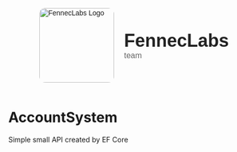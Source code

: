 <div style="display: flex; align-items: center; justify-content: center; font-family: sans-serif; margin-top: 40px;">

  <!-- Logo on the left -->
  <img 
    src="https://i.pinimg.com/736x/68/a4/48/68a4482ef13d14420f839ead427b9511.jpg" 
    alt="FennecLabs Logo" 
    style="width: 150px; height: auto; border-radius: 12px; margin-right: 20px;">

  <!-- Text on the right, stacked -->
  <div>
    <div style="font-size: 36px; font-weight: bold; color: #222;">FennecLabs</div>
    <div style="font-size: 16px; color: #666;">team</div>
  </div>

</div>


# AccountSystem
Simple small API created by EF Core 
